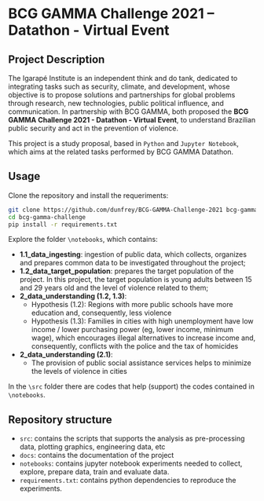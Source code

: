 # BCG GAMMA Challenge 2021 – Datathon - Virtual Event

## Project Description

The Igarapé Institute is an independent think and do tank, dedicated to integrating tasks such as security, climate, and development, whose objective is to propose solutions and partnerships for global problems through research, new technologies, public political influence, and communication. In partnership with BCG GAMMA, both proposed the **BCG GAMMA Challenge 2021 - Datathon - Virtual Event**, to understand Brazilian public security and act in the prevention of violence.

This project is a study proposal, based in `Python` and `Jupyter Notebook`, which aims at the related tasks performed by BCG GAMMA Datathon.

## Usage

Clone the repository and install the requeriments:

```sh
git clone https://github.com/dunfrey/BCG-GAMMA-Challenge-2021 bcg-gamma-challenge
cd bcg-gamma-challenge
pip install -r requirements.txt
```
Explore the folder `\notebooks`, which contains:
- **1.1_data_ingesting**: ingestion of public data, which collects, organizes and prepares common data to be investigated throughout the project;
- **1.2_data_target_population**: prepares the target population of the project. In this project, the target population is young adults between 15 and 29 years old and the level of violence related to them;
- **2_data_understanding (1.2, 1.3)**:
    - Hypothesis (1.2): Regions with more public schools have more education and, consequently, less violence
    - Hypothesis (1.3): Families in cities with high unemployment have low income / lower purchasing power (eg, lower income, minimum wage), which encourages illegal alternatives to increase income and, consequently, conflicts with the police and the tax of homicides
- **2_data_understanding (2.1)**: 
    - The provision of public social assistance services helps to minimize the levels of violence in cities

In the `\src` folder there are codes that help (support) the codes contained in `\notebooks`.

## Repository structure

- `src`: contains the scripts that supports the analysis as pre-processing data, plotting graphics, engineering data, etc
- `docs`: contains the documentation of the project
- `notebooks`: contains jupyter notebook experiments needed to collect, explore, prepare data, train and evaluate data.
- `requirements.txt`: contains python dependencies to reproduce the experiments.

